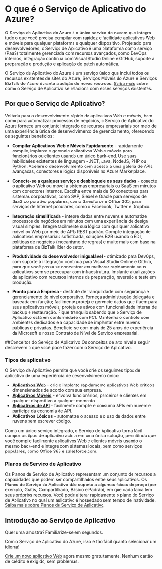﻿<properties 
	pageTitle="O que é o Serviço de Aplicativo do Azure" 
	description="Saiba por que o Serviço de Aplicativo do Azure é a melhor plataforma para o desenvolvimento de aplicativos Web e móveis." 
	services="app-service" 
	documentationCenter="" 
	authors="omarkmsft" 
	manager="" 
	editor="jimbe"/>

<tags 
	ms.service="app-service" 
	ms.workload="web" 
	ms.tgt_pltfrm="na" 
	ms.devlang="na" 
	ms.topic="article" 
	ms.date="03/13/2015" 
	ms.author="omark"/>

# O que é o Serviço de Aplicativo do Azure?
O Serviço de Aplicativo do Azure é o único serviço de nuvem que integra tudo o que você precisa compilar com rapidez e facilidade aplicativos Web e móveis para qualquer plataforma e qualquer dispositivo.  Projetado para desenvolvedores, o Serviço de Aplicativo é uma plataforma como serviço (PaaS) totalmente gerenciada com recursos avançados, como DevOps internos, integração contínua com Visual Studio Online e GitHub, suporte a preparação e produção e aplicação de patch automática.

O Serviço de Aplicativo do Azure é um serviço único que inclui todos os recursos existentes de sites do Azure, Serviços Móveis do Azure e Serviços BizTalk do Azure durante a adição de novos recursos.  [Saiba mais](http://azure.microsoft.com/documentation/services/app-service/) sobre como o Serviço de Aplicativo se relaciona com esses serviços existentes.

## Por que o Serviço de Aplicativo?
Voltada para o desenvolvimento rápido de aplicativos Web e móveis, bem como para automatizar processos de negócios, o Serviço de Aplicativo do Azure fornece um conjunto integrado de recursos empresariais por meio de uma experiência única de desenvolvimento de gerenciamento, oferecendo os seguintes benefícios:

- **Compilar Aplicativos Web e Móveis Rapidamente** - rapidamente compile, implante e gerencie aplicativos Web e móveis para funcionários ou clientes usando um único back-end.  Use suas habilidades existentes de linguagem - .NET, Java, NodeJS, PHP ou Python.  Acelere o desenvolvimento com acesso a uma galeria de APIs avançadas, conectores e lógica disponíveis no Azure Marketplace.

- **Conecte-se a qualquer serviço e desbloqueie os seus dados** - conecte o aplicativo Web ou móvel a sistemas empresariais ou SaaS em minutos com conectores internos.  Escolha entre mais de 50 conectores para sistemas corporativos, como SAP, Siebel e Oracle para serviços de SaaS corporativo populares, como Salesforce e Office 365, para serviços de Internet populares, como o Facebook, Twitter e Dropbox.

- **Integração simplificada** - integre dados entre nuvens e automatize processos de negócios em minutos com uma experiência de design visual simples.  Integre facilmente sua lógica com qualquer aplicativo móvel ou Web por meio de APIs REST padrão.  Compile integração de aplicativos empresariais sofisticada, soluções B2B usando o EDI, políticas de negócios (mecanismo de regras) e muito mais com base na plataforma de BizTalk líder do setor.

- **Produtividade do desenvolvedor inigualável** - otimizado para DevOps, com suporte à integração contínua para Visual Studio Online e Github, para que você possa se concentrar em melhorar rapidamente seus aplicativos sem se preocupar com infraestrutura.  Implante atualizações de aplicativo com recursos internos de preparação, reversão e teste em produção.

- **Pronto para a Empresa** - desfrute de tranquilidade com segurança e gerenciamento de nível corporativo.  Forneça administração delegada e baseada em função; facilmente proteja e gerencie dados que fluem para seus aplicativos móveis; proteja os ativos com funcionalidade interna de backup e restauração.  Fique tranquilo sabendo que o Serviço de Aplicativo está em conformidade com PCI.  Mantenha o controle com ambientes dedicados e a capacidade de implantar entre nuvens públicas e privadas.  Beneficie-se com mais de 25 anos de experiência da Microsoft e nosso Contrato de Nível de Serviço empresarial.


##Conceitos do Serviço de Aplicativo
Os conceitos de alto nível a seguir descrevem o que você pode fazer com o Serviço de Aplicativo.

### Tipos de aplicativo
O Serviço de Aplicativo permite que você crie os seguintes tipos de aplicativo de uma experiência de desenvolvimento único:

- [**Aplicativos Web**](app-service-web-overview.md) - crie e implante rapidamente aplicativos Web críticos dimensionados de acordo com sua empresa.
- [**Aplicativos Móveis**](app-service-mobile-value-prop-preview.md) - envolva funcionários, parceiros e clientes em qualquer dispositivo a qualquer momento.
- [**Aplicativos de API**](app-service-api-apps-why-best-platform.md) - facilmente compile e consuma APIs em nuvem e participe da economia de API.
- [**Aplicativos Lógicos**](app-service-logic-what-are-logic-apps.md) - automatize o acesso e o uso de dados entre nuvens sem escrever código.

Como um único serviço integrado, o Serviço de Aplicativo torna fácil compor os tipos de aplicativo acima em uma única solução, permitindo que você compile facilmente aplicativos Web e clientes móveis usando o mesmo back-end e integre com sistemas locais, bem como serviços populares, como Office 365 e salesforce.com.

### Planos de Serviço de Aplicativo
Os Planos de Serviço de Aplicativo representam um conjunto de recursos a capacidades que podem ser compartilhados entre seus aplicativos.  Os Planos de Serviço de Aplicativo dão suporte a algumas faixas de preço (por exemplo, Grátis, Compartilhado, Básico e Padrão), em que cada faixa tem seus próprios recursos.  Você pode alterar rapidamente o plano do Serviço de Aplicativo no qual um aplicativo é hospedado sem tempo de inatividade.  [Saiba mais sobre Planos de Serviço de Aplicativo](web-sites-web-hosting-plan-overview.md).

## Introdução ao Serviço de Aplicativo
Quer uma amostra?  Familiarize-se em segundos.

Com o Serviço de Aplicativo do Azure, isso é tão fácil quanto selecionar um idioma! 

[Crie um novo aplicativo Web](http://go.microsoft.com/fwlink/?LinkId=523751) agora mesmo gratuitamente.  Nenhum cartão de crédito é exigido, sem problemas.

<!--HONumber=49-->